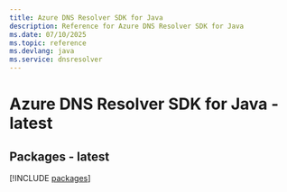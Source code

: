 ```yaml
---
title: Azure DNS Resolver SDK for Java
description: Reference for Azure DNS Resolver SDK for Java
ms.date: 07/10/2025
ms.topic: reference
ms.devlang: java
ms.service: dnsresolver
---
```

# Azure DNS Resolver SDK for Java - latest
## Packages - latest
[!INCLUDE [packages](dns-resolver-index.md)]
